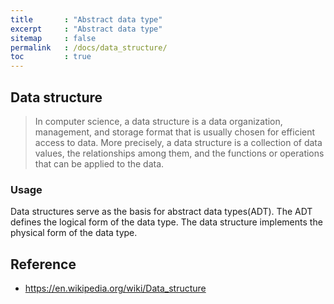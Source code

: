 ```yaml
---
title       : "Abstract data type"
excerpt     : "Abstract data type"
sitemap     : false
permalink   : /docs/data_structure/
toc         : true
---
```



## Data structure

> In computer science, a data structure is a data organization, management, and storage format that is usually chosen for efficient access to data. More precisely, a data structure is a collection of data values, the relationships among them, and the functions or operations that can be applied to the data.


### Usage

Data structures serve as the basis for abstract data types(ADT). The ADT defines the logical form of the data type. The data structure implements the physical form of the data type.



## Reference
* https://en.wikipedia.org/wiki/Data_structure
